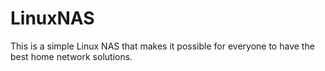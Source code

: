 LinuxNAS
========

This is a simple Linux NAS that makes it possible for everyone to have the best home network solutions.
